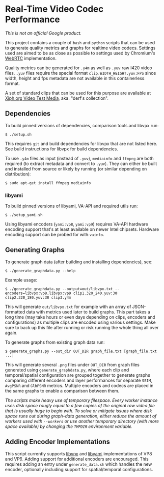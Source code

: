 # Real-Time Video Codec Performance

_This is not an official Google product._

This project contains a couple of `bash` and `python` scripts  that can be used
to generate quality metrics and graphs for realtime video codecs. Settings used
are aimed to be as close as possible to settings used by Chromium's
[WebRTC](https://code.webrtc.org) implementation.

Quality metrics can be generated for `.y4m` as well as `.yuv` raw I420 video
files. `.yuv` files require the special format `clip.WIDTH_HEIGHT.yuv:FPS` since
width, height and fps metadata are not available in this containerless format.

A set of standard clips that can be used for this purpose are available at
[Xiph.org Video Test Media](https://media.xiph.org/video/derf/), aka. "derf's
collection".


## Dependencies

To build pinned versions of dependencies, comparison tools and libvpx run:

    $ ./setup.sh

This requires `git` and build dependencies for libvpx that are not listed here.
See build instructions for libvpx for build dependencies.

To use `.y4m` files as input (instead of `.yuv`), `mediainfo` and `ffmpeg` are
both required (to extract metadata and convert to `.yuv`). They can either be
built and installed from source or likely by running (or similar depending on
distribution):

    $ sudo apt-get install ffmpeg mediainfo


### libyami

To build pinned versions of libyami, VA-API and required utils run:

    $ ./setup_yami.sh

Using libyami encoders (`yami:vp8`, `yami:vp9`) requires VA-API hardware
encoding support that's at least available on newer Intel chipsets. Hardware
encoding support can be probed for with `vainfo`.


## Generating Graphs

To generate graph data (after building and installing dependencies), see:

    $ ./generate_graphdata.py --help

Example usage:

    $ ./generate_graphdata.py --output=out/libvpx.txt --encoders=libvpx:vp8,libvpx:vp9 clip1.320_240.yuv:30 clip2.320_180.yuv:30 clip3.y4m

This will generate `out/libvpx.txt` for example with an array of JSON-formatted
data with metrics used later to build graphs. This part takes a long time (may
take hours or even days depending on clips, encoders and configurations) as
multiple clips are encoded using various settings. Make sure to back up this
file after running or risk running the whole thing all over again.

To generate graphs from existing graph data run:

    $ generate_graphs.py --out_dir OUT_DIR graph_file.txt [graph_file.txt ...]

This will generate several `.png` files under `OUT_DIR` from graph files
generated using `generate_graphdata.py`, where each clip and temporal/spatial
configuration are grouped together to generate graphs comparing different
encoders and layer performances for separate `SSIM`, `AvgPSNR` and `GlbPSNR`
metrics. Multiple encoders and codecs are placed in the same graphs to enable a
comparison between them.

_The scripts make heavy use of temporary filespace. Every worker instance uses
disk space rougly equal to a few copies of the original raw video file that is
usually huge to begin with. To solve or mitigate issues where disk space runs
out during graph-data generation, either reduce the amount of workers used with
`--workers` or use another temporary directory (with more space available) by
changing the `TMPDIR` environment variable._

## Adding Encoder Implementations

This script currently supports [libvpx](https://www.webmproject.org/code/)
and [libyami](https://github.com/01org/libyami) implementations of VP8 and VP9.
Adding support for additional encoders are encouraged. This requires adding an
entry under `generate_data.sh` which handles the new encoder, optionally
including support for spatial/temporal configurations.
